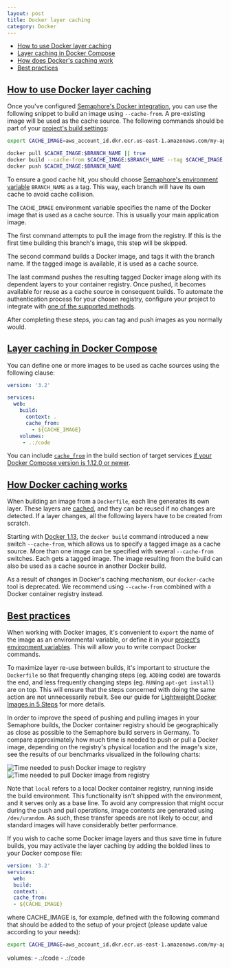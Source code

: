 ```yaml
---
layout: post
title: Docker layer caching
category: Docker
---
```


- [How to use Docker layer caching](#usage)
- [Layer caching in Docker Compose](#docker_compose)
- [How does Docker's caching work](#how_caching_works)
- [Best practices](#best_practices)

## <a name="usage" href="#usage">How to use Docker layer caching</a>

Once you've configured [Semaphore's Docker integration](/docs/docker.html),
you can use the following snippet to build an image using `--cache-from`.
A pre-existing image will be used as the cache source.
The following commands should be part of your [project's build settings](/docs/customizing-build-commands.html):

```bash
export CACHE_IMAGE=aws_account_id.dkr.ecr.us-east-1.amazonaws.com/my-app

docker pull $CACHE_IMAGE:$BRANCH_NAME || true
docker build --cache-from $CACHE_IMAGE:$BRANCH_NAME --tag $CACHE_IMAGE:$BRANCH_NAME .
docker push $CACHE_IMAGE:$BRANCH_NAME
```

To ensure a good cache hit, you should choose [Semaphore's environment variable](/docs/available-environment-variables.html)
`BRANCH_NAME` as a tag.
This way, each branch will have its own cache to avoid cache collision.

The `CACHE_IMAGE` environment variable specifies the name of the Docker image that is used
as a cache source. This is usually your main application image.

The first command attempts to pull the image from the registry. If this is
the first time building this branch's image, this step will be skipped.

The second command builds a Docker image, and tags it with the branch name.
If the tagged image is available, it is used as a cache source.

The last command pushes the resulting tagged Docker image along with its dependent layers
to your container registry. Once pushed, it becomes available
for reuse as a cache source in consequent builds.
To automate the authentication process for your chosen registry, configure your
project to integrate with [one of the supported
methods](/docs/docker/setting-up-continuous-integration-for-docker-project.html).

After completing these steps, you can tag and push images as you normally would.

## <a name="docker_compose" href="#docker_compose">Layer caching in Docker Compose</a>

You can define one or more images to be used as cache sources using the following clause:

```yaml
version: '3.2'

services:
  web:
    build:
      context: .
      cache_from:
        - ${CACHE_IMAGE}
    volumes:
     - .:/code
```

You can include [`cache_from`](https://docs.docker.com/compose/compose-file/#cache_from)
in the build section of target services [if your Docker Compose version is 1.12.0 or newer](https://github.com/docker/compose/blob/master/CHANGELOG.md#1120-2017-04-04).

## <a name="how_caching_works" href="#how_caching_works">How Docker caching works</a>

When building an image from a `Dockerfile`, each line generates its own layer. These
layers are [cached](https://docs.docker.com/engine/userguide/eng-image/dockerfile_best-practices/#build-cache),
and they can be reused if no changes are detected. If a layer changes, all
the following layers have to be created from scratch.

Starting with [Docker 1.13](https://github.com/moby/moby/blob/master/CHANGELOG.md#1130-2017-01-18),
the `docker build` command introduced a new switch `--cache-from`, which allows us
to specify a tagged image as a cache source. More than one image can be
specified with several `--cache-from` switches. Each gets a tagged image.
The image resulting from the build  can also be used as a cache source in
another Docker build.

As a result of changes in Docker's caching mechanism, our `docker-cache` tool
is deprecated. We recommend using `--cache-from` combined with a Docker container
registry instead.

## <a name="best_practices" href="#best_practices">Best practices</a>

When working with Docker images, it's convenient to `export` the name of the image as
an environmental variable, or define it in your
[project's environment variables](/docs/exporting-environment-variables.html).
This will allow you to write compact Docker commands.

To maximize layer re-use between builds, it's important to structure the
`Dockerfile` so that frequently changing steps (eg. `ADD`ing code) are towards
the end, and less frequently changing steps (eg. `RUN`ing `apt-get install`) are
on top. This will ensure that the steps concerned with doing the same
action are not unnecessarily rebuilt. See our guide for [Lightweight Docker
Images in 5 Steps](/blog/2016/12/13/lightweight-docker-images-in-5-steps.html) for more details.

In order to improve the speed of pushing and pulling images in your Semaphore
builds, the Docker container registry should be geographically as close as
possible to the Semaphore build servers in Germany.
To compare approximately how much time is needed to push or pull a Docker
image, depending on the registry's physical location and the image's size,
see the results of our benchmarks visualized in the following charts:

<img src="/docs/assets/img/docker/docker-layer-caching/registry-push-graph.png" class="img-responsive img-bordered" alt="Time needed to push Docker image to registry">
<img src="/docs/assets/img/docker/docker-layer-caching/registry-pull-graph.png" class="img-responsive img-bordered" alt="Time needed to pull Docker image from registry">

Note that `local` refers to a local Docker container registry, running inside the build
environment. This functionality isn't shipped with the environment, and it serves
only as a base line. To avoid any compression that might occur during the push and
pull operations, image contents are generated using `/dev/urandom`. As such, these
transfer speeds are not likely to occur, and standard images will have considerably
better performance.

If you wish to cache some Docker image layers and thus save time in future builds, you may activate the layer caching by adding the bolded lines to your Docker compose file:

```yaml
version: '3.2'
services:
  web:
  build:
  context: .
  cache_from:
  - ${CACHE_IMAGE}
```

where CACHE_IMAGE is, for example, defined with the following command that should be added to the setup of your project (please update value according to your needs):

```bash
export CACHE_IMAGE=aws_account_id.dkr.ecr.us-east-1.amazonaws.com/my-app
```







  volumes: - .:/code
     - .:/code
```
